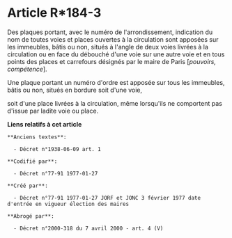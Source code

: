 # Article R*184-3

Des plaques portant, avec le numéro de l'arrondissement, indication du nom de toutes voies et places ouvertes à la
circulation sont apposées sur les immeubles, bâtis ou non, situés à l'angle de deux voies livrées à la circulation ou en face
du débouché d'une voie sur une autre voie et en tous points des places et carrefours désignés par le maire de Paris
[*pouvoirs, compétence*].

Une plaque portant un numéro d'ordre est apposée sur tous les immeubles, bâtis ou non, situés en bordure soit d'une voie,

soit d'une place livrées à la circulation, même lorsqu'ils ne comportent pas d'issue par ladite voie ou place.

**Liens relatifs à cet article**

	**Anciens textes**:

	  - Décret n°1938-06-09 art. 1

	**Codifié par**:

	  - Décret n°77-91 1977-01-27

	**Créé par**:

	  - Décret n°77-91 1977-01-27 JORF et JONC 3 février 1977 date d'entrée en vigueur élection des maires

	**Abrogé par**:

	  - Décret n°2000-318 du 7 avril 2000 - art. 4 (V)
